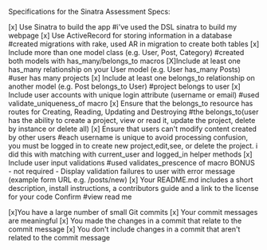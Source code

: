 Specifications for the Sinatra Assessment
Specs:

[x] Use Sinatra to build the app #i've used the DSL sinatra to build my webpage
[x] Use ActiveRecord for storing information in a database #created migrations with rake, used AR in migration to create both tables
[x] Include more than one model class (e.g. User, Post, Category) #created both models with has_many/belongs_to macros
[X]Include at least one has_many relationship on your User model (e.g. User has_many Posts) #user has many projects
[x] Include at least one belongs_to relationship on another model (e.g. Post belongs_to User) #project belongs to user
[x] Include user accounts with unique login attribute (username or email) #used validate_uniqueness_of macro
[x] Ensure that the belongs_to resource has routes for Creating, Reading, Updating and Destroying #the belongs_to(user has the ability to create a project, view or read it, update the project, delete by instance or delete all)
[x] Ensure that users can't modify content created by other users #each username is unique to avoid processing confusion, you must be logged in to create new project,edit,see, or delete the project. i did this with matching with current_user and logged_in helper methods
[x] Include user input validations #used validates_prescence of macro
BONUS - not required - Display validation failures to user with error message (example form URL e.g. /posts/new)
[x] Your README.md includes a short description, install instructions, a contributors guide and a link to the license for your code
Confirm #view read me

 [x]You have a large number of small Git commits
[x] Your commit messages are meaningful
[x] You made the changes in a commit that relate to the commit message
[x] You don't include changes in a commit that aren't related to the commit message

